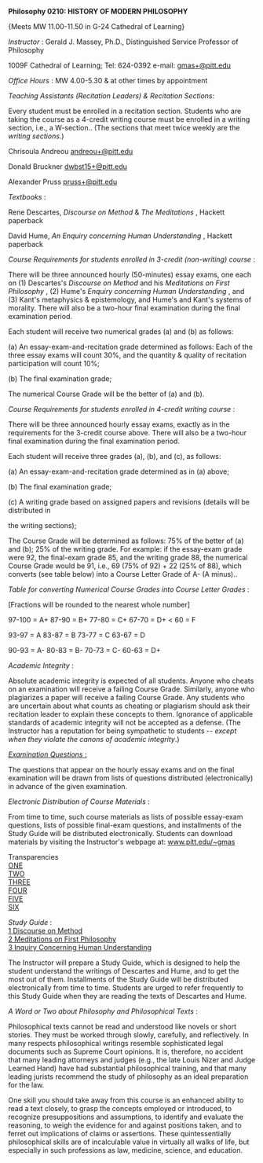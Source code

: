 **Philosophy 0210: HISTORY OF MODERN PHILOSOPHY**

{Meets MW 11.00-11.50 in G-24 Cathedral of Learning}  


_Instructor_ : Gerald J. Massey, Ph.D., Distinguished Service Professor of
Philosophy

1009F Cathedral of Learning; Tel: 624-0392 e-mail: gmas+@pitt.edu  


_Office Hours_ : MW 4.00-5.30 & at other times by appointment  


_Teaching Assistants (Recitation Leaders) & Recitation Sections_:

Every student must be enrolled in a recitation section. Students who are
taking the course as a 4-credit writing course must be enrolled in a writing
section, i.e., a W-section.. (The sections that meet twice weekly are the
_writing sections_.)

Chrisoula Andreou andreou+@pitt.edu

Donald Bruckner dwbst15+@pitt.edu

Alexander Pruss pruss+@pitt.edu

_Textbooks_ :

Rene Descartes, _Discourse on Method_ & _The Meditations_ , Hackett paperback

David Hume, _An Enquiry concerning Human Understanding_ , Hackett paperback  


_Course Requirements for students enrolled in 3-credit (non-writing) course_ :

There will be three announced hourly (50-minutes) essay exams, one each on (1)
Descartes's _Discourse on Method_ and his _Meditations on First Philosophy_ ,
(2) Hume's _Enquiry concerning Human Understanding_ , and (3) Kant's
metaphysics & epistemology, and Hume's and Kant's systems of morality. There
will also be a two-hour final examination during the final examination period.

Each student will receive two numerical grades (a) and (b) as follows:

(a) An essay-exam-and-recitation grade determined as follows: Each of the
three essay exams will count 30%, and the quantity & quality of recitation
participation will count 10%;

(b) The final examination grade;

The numerical Course Grade will be the better of (a) and (b).  


_Course Requirements for students enrolled in 4-credit writing course_ :

There will be three announced hourly essay exams, exactly as in the
requirements for the 3-credit course above. There will also be a two-hour
final examination during the final examination period.

Each student will receive three grades (a), (b), and (c), as follows:

(a) An essay-exam-and-recitation grade determined as in (a) above;

(b) The final examination grade;

(c) A writing grade based on assigned papers and revisions (details will be
distributed in

the writing sections);

The Course Grade will be determined as follows: 75% of the better of (a) and
(b); 25% of the writing grade. For example: if the essay-exam grade were 92,
the final-exam grade 85, and the writing grade 88, the numerical Course Grade
would be 91, i.e., 69 (75% of 92) + 22 (25% of 88), which converts (see table
below) into a Course Letter Grade of A- (A minus)..  


_Table for converting Numerical Course Grades into Course Letter Grades_ :

[Fractions will be rounded to the nearest whole number]

97-100 = A+ 87-90 = B+ 77-80 = C+ 67-70 = D+ < 60 = F

93-97 = A 83-87 = B 73-77 = C 63-67 = D

90-93 = A- 80-83 = B- 70-73 = C- 60-63 = D+  


_Academic Integrity_ :

Absolute academic integrity is expected of all students. Anyone who cheats on
an examination will receive a failing Course Grade. Similarly, anyone who
plagiarizes a paper will receive a failing Course Grade. Any students who are
uncertain about what counts as cheating or plagiarism should ask their
recitation leader to explain these concepts to them. Ignorance of applicable
standards of academic integrity will not be accepted as a defense. (The
Instructor has a reputation for being sympathetic to students \-- _except when
they violate the canons of academic integrity_.)  


[_Examination Questions_ :](TOPICS.HUM.htm)

The questions that appear on the hourly essay exams and on the final
examination will be drawn from lists of questions distributed (electronically)
in advance of the given examination.  


_Electronic Distribution of Course Materials_ :

From time to time, such course materials as lists of possible essay-exam
questions, lists of possible final-exam questions, and installments of the
Study Guide will be distributed electronically. Students can download
materials by visiting the Instructor's webpage at: www.pitt.edu/~gmas

Transparencies  
[ONE](http://www.pitt.edu/~gmas/0210/TRANSPCY_1.htm)  
[TWO](http://www.pitt.edu/~gmas/0210/TRANSPCY_2.htm)  
[THREE](http://www.pitt.edu/~gmas/0210/TRANSPCY_3.htm)  
[FOUR](http://www.pitt.edu/~gmas/0210/TRANSPCY_4.htm)  
[FIVE](http://www.pitt.edu/~gmas/0210/TRANSPCY_5.htm)  
[SIX](http://www.pitt.edu/~gmas/0210/TRANSPCY_6.htm)

_Study Guide_ :  
[1 Discourse on Method](http://www.pitt.edu/~gmas/0210/guide1_mod.html)  
[2 Meditations on First
Philosophy](http://www.pitt.edu/~gmas/0210/studyguide2.htm)  
[3 Inquiry Concerning Human
Understanding](http://www.pitt.edu/~gmas/0210/HUME_SG.htm)

The Instructor will prepare a Study Guide, which is designed to help the
student understand the writings of Descartes and Hume, and to get the most out
of them. Installments of the Study Guide will be distributed electronically
from time to time. Students are urged to refer frequently to this Study Guide
when they are reading the texts of Descartes and Hume.  


_A Word or Two about Philosophy and Philosophical Texts_ :

Philosophical texts cannot be read and understood like novels or short
stories. They must be worked through slowly, carefully, and reflectively. In
many respects philosophical writings resemble sophisticated legal documents
such as Supreme Court opinions. It is, therefore, no accident that many
leading attorneys and judges (e.g., the late Louis Nizer and Judge Learned
Hand) have had substantial philosophical training, and that many leading
jurists recommend the study of philosophy as an ideal preparation for the law.  


One skill you should take away from this course is an enhanced ability to read
a text closely, to grasp the concepts employed or introduced, to recognize
presuppositions and assumptions, to identify and evaluate the reasoning, to
weigh the evidence for and against positions taken, and to ferret out
implications of claims or assertions. These quintessentially philosophical
skills are of incalculable value in virtually all walks of life, but
especially in such professions as law, medicine, science, and education.

